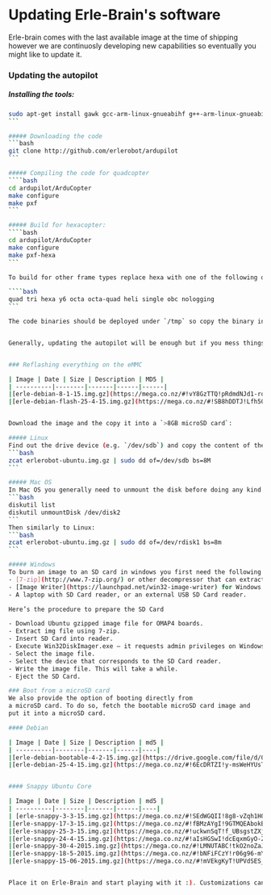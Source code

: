 # Updating Erle-Brain's software

Erle-brain comes with the last available image at the time of shipping however we are continuosly developing new capabilities so eventually you might like to update it. 

### Updating the autopilot

##### Installing the tools:
````bash
sudo apt-get install gawk gcc-arm-linux-gnueabihf g++-arm-linux-gnueabihf
```

##### Downloading the code
```bash
git clone http://github.com/erlerobot/ardupilot
```

##### Compiling the code for quadcopter
````bash
cd ardupilot/ArduCopter
make configure
make pxf
```

##### Build for hexacopter:
````bash
cd ardupilot/ArduCopter
make configure
make pxf-hexa
```

To build for other frame types replace hexa with one of the following options:

````bash
quad tri hexa y6 octa octa-quad heli single obc nologging
```

The code binaries should be deployed under `/tmp` so copy the binary into `/root` (or modify `/etc/init.d/apm4-startup.sh` and point to the binary you wish).


Generally, updating the autopilot will be enough but if you mess things up we are providing a way to reflash Erle-brain. The easiest way of doing it is using our ready-to-flash images:


### Reflashing everything on the eMMC

| Image | Date | Size | Description | MD5 |
| ----------|--------|-------|------|------|
|[erle-debian-8-1-15.img.gz](https://mega.co.nz/#!vY8GzTTQ!pRdmdNJd1-rqdSDliD8SgKuHRrTFV_NRpxtF7p34Fhw)| 8-1-2015 | 1.34 GB | Debian, ROS Hydro (not launched at init), mavros (not launched at init), WiFi (required from the APM binary) | |
|[erle-debian-flash-25-4-15.img.gz](https://mega.co.nz/#!SB8hDDTJ!Lfh5OHo5dE_EVQh9fI75Z0aisI9FqAAgNxwBd9N9y7k)| 25-4-2015 | 969.3 MB | **microSD card flashing Debian**, ROS indigo (launched at init) and mavros (launched at init, bridged: wifi, usb and telemetry) | 6a124cb01de866dfd276a09f3c237471 |


Download the image and the copy it into a `>8GB microSD card`:

##### Linux
Find out the drive device (e.g. `/dev/sdb`) and copy the content of the image just downloaded:
```bash
zcat erlerobot-ubuntu.img.gz | sudo dd of=/dev/sdb bs=8M
```

##### Mac OS
In Mac OS you generally need to unmount the disk before doing any kind of copying:
```bash
diskutil list
diskutil unmountDisk /dev/disk2
```
Then similarly to Linux:
```bash
zcat erlerobot-ubuntu.img.gz | sudo dd of=/dev/rdisk1 bs=8m
```

##### Windows
To burn an image to an SD card in windows you first need the following tools:
- [7-zip](http://www.7-zip.org/) or other decompressor that can extract gzipped file (extension gz).
- [Image Writer](https://launchpad.net/win32-image-writer) for Windows to write the img file to the SD Card.
- A laptop with SD Card reader, or an external USB SD Card reader.

Here’s the procedure to prepare the SD Card

- Download Ubuntu gzipped image file for OMAP4 boards.
- Extract img file using 7-zip.
- Insert SD Card into reader.
- Execute Win32DiskImager.exe – it requests admin privileges on Windows 7.
- Select the image file.
- Select the device that corresponds to the SD Card reader.
- Write the image file. This will take a while.
- Eject the SD Card.

### Boot from a microSD card
We also provide the option of booting directly from 
a microSD card. To do so, fetch the bootable microSD card image and 
put it into a microSD card. 

#### Debian

| Image | Date | Size | Description | md5 |
| ----------|--------|-------|------|----|
|[erle-debian-bootable-4-2-15.img.gz](https://drive.google.com/file/d/0B6D4e4nVvowdLWp0QVVIckpGUEU/view)| 8-2-2015 | 1.4 GB | Debian, ROS Hydro, mavros (launched at init), WiFi (required from the APM binary) | |
|[erle-debian-25-4-15.img.gz](https://mega.co.nz/#!6EcDRTZI!y-msWeHYUsTtWdLTYcq8XNIs2BWlpc8sFK5SiOB5Zlg)| 25-4-2015 | 964.9 MB | **microSD card bootable Debian**, ROS indigo (launched at init) and mavros (launched at init, bridged: wifi, usb and telemetry) | 36ae6a7853eff55da9e6eec39a36132a |


#### Snappy Ubuntu Core

| Image | Date | Size | Description | md5 |
| ----------|--------|-------|------|----|
| [erle-snappy-3-3-15.img.gz](https://mega.co.nz/#!SEdWGQII!8g8-vZqh1H0drqlVQXvIX1HYcOTarp1QR0jAfm6HsPo) | 3-3-15 | 1.47 GB | Snappy Ubuntu Core for [Erle-Brain](erlerobotics.com/blog/product/erle-brain), includes APM ("apm" service), ROS Indigo preinstalled and launched at init ("ros" service), mavros presintalled (available for superuser) | |
|[erle-snappy-17-3-15.img.gz](https://mega.co.nz/#!fBMzAYgI!9GTMQEAbokBlVMSzhkbdj_C2WJtmK5dkmS9Mp8j1Wpc) | 17-3-15 | 1.51 GB | Snappy Ubuntu Core for [Erle-Brain](erlerobotics.com/blog/product/erle-brain), includes APM ("apm" service), ROS Indigo preinstalled and launched at init ("ros" service), mavros presintalled (available for superuser), ROS packages preinstalled as well, APM:Plane and APM:Copter apps installed (only copter running by default)  | |
|[erle-snappy-25-3-15.img.gz](https://mega.co.nz/#!uckwnSqT!f_UBsgstZXjnq2cck3M3X9qHRoD2dQbtIq1Ykp8RLFo) | 25-3-15 | 1.51 GB | Snappy Ubuntu Core for [Erle-Brain](erlerobotics.com/blog/product/erle-brain) (ROS, and some nodes launched at init)  | |
|[erle-snappy-24-4-15.img.gz](https://mega.co.nz/#!aIsHGSwI!dcEqxmGyO-ZpEIsziyrdkAI2DFK8yjNZ1nXZMivf6wU) | 24-4-15 | 1.62 GB | Snappy Ubuntu Core for [Erle-Brain](erlerobotics.com/blog/product/erle-brain) (ROS, and bridges launched at init)  | |
|[erle-snappy-30-4-2015.img.gz](https://mega.co.nz/#!LMNUTABC!tkO2noZaJJuilEwLZknCgnIl7xHhC6zZLLAD4tVlJKs)| 30-4-2015 | 1.62 GB | **microSD card Snappy image**, ROS Indigo (launched at init), mavros (launched at init, bridged: wifi, usb and telemetry), initrd.img fixed | 340d5546880f881356ba4df917603823 |
|[erle-snappy-18-5-2015.img.gz](https://mega.co.nz/#!bNFiFCzY!r06g96-mYsllv7CKcDPIJppPiLWwaElqTCxkNkgyIA8)| 18-5-2015 | 1.9 GB | **microSD card Snappy image**, ROS Indigo (launched at init), mavros (launched at init, bridged: wifi, usb and telemetry), initrd.img fixed, chroot | 74e2485627cdd5e385fa1366336df26cd972fb0d |
|[erle-snappy-15-06-2015.img.gz](https://mega.co.nz/#!mVEkgKyT!UPVdSES_JUFaJdN81dmMUaOpPhDSVDDF6HL3O3UiKoY)| 15-06-2015 | 2.15 GB | **microSD card Snappy image**, ROS Indigo (launched at init), mavros (launched at init, bridged: wifi, usb and telemetry), initrd.img fixed, chroot, ROS installed in chroot and chroot.sh script added | 94ffb382df8c262a8dd639168e540b0c |


Place it on Erle-Brain and start playing with it :). Customizations can be made editing `/etc/init.d/apm4-startup.sh`.



